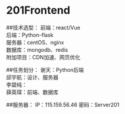 # 201Frontend
##技术选型：
前端：react/Vue   
后端：Python-flask   
服务器：centOS、nginx   
数据库：mongodb、redis   
附加项目：CDN加速、网页优化   

##任务划分：
谢天：Python后端   
邱宇航：设计、服务器   
李碧纯：   
薛英琛：前端、数据库   

##服务器：
IP：115.159.56.46 
密码：Server201
